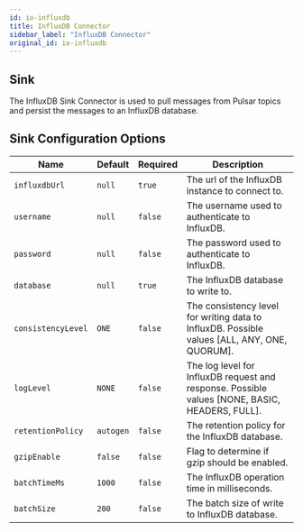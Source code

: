 ```yaml
---
id: io-influxdb
title: InfluxDB Connector
sidebar_label: "InfluxDB Connector"
original_id: io-influxdb
---
```


## Sink

The InfluxDB Sink Connector is used to pull messages from Pulsar topics and persist the messages
to an InfluxDB database.

## Sink Configuration Options

| Name | Default | Required | Description |
|------|---------|----------|-------------|
| `influxdbUrl` | `null` | `true` | The url of the InfluxDB instance to connect to. |
| `username` | `null` | `false` | The username used to authenticate to InfluxDB. |
| `password` | `null` | `false` | The password used to authenticate to InfluxDB. |
| `database` | `null` | `true` | The InfluxDB database to write to. |
| `consistencyLevel` | `ONE` | `false` | The consistency level for writing data to InfluxDB. Possible values [ALL, ANY, ONE, QUORUM]. |
| `logLevel` | `NONE` | `false` | The log level for InfluxDB request and response. Possible values [NONE, BASIC, HEADERS, FULL]. |
| `retentionPolicy` | `autogen` | `false` | The retention policy for the InfluxDB database. |
| `gzipEnable` | `false` | `false` | Flag to determine if gzip should be enabled. |
| `batchTimeMs` | `1000` | `false` | The InfluxDB operation time in milliseconds. |
| `batchSize` | `200` | `false` | The batch size of write to InfluxDB database. |
